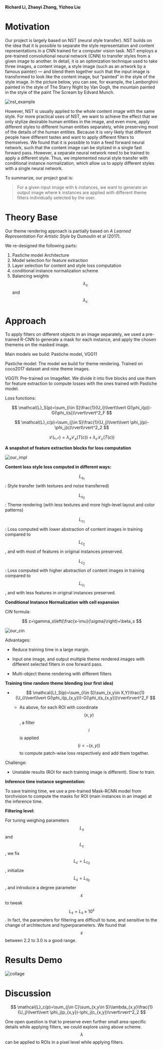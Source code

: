 <script src="https://cdn.mathjax.org/mathjax/latest/MathJax.js?config=TeX-AMS-MML_HTMLorMML" type="text/javascript"></script>

**Richard Li, Zhaoyi Zhang, Yizhou Liu**

# Motivation

Our project is largely based on NST (neural style transfer). NST builds on the idea that it is possible to separate the style representation and content representations in a CNN trained for a computer vision task. NST employs a pre-trained convolutional neural network (CNN) to transfer styles from a given image to another. In detail, it is an optimization technique used to take three images, a content image, a style image (such as an artwork by a famous painter) — and blend them together such that the input image is transformed to look like the content image, but “painted” in the style of the style image. In the picture below, you can see, for example, the Lamborghini painted in the style of The Starry Night by Van Gogh, the mountain painted in the style of the paint The Scream by Edvard Munch.

![nst_example](img/nst.jpeg)

However, NST is usually applied to the whole content image with the same style. For more practical uses of NST, we want to achieve the effect that we only stylize desirable human entities in the image, and even more, apply different styles to different human entities separately, while preserving most of the details of the human entities. Because it is very likely that different people have different tastes and want to apply different filters to themselves. We found that it is possible to train a feed forward neural network, such that the content image can be stylized in a single fast forward pass. However, a separate neural network need to be trained to apply a different style. Thus, we implemented neural style transfer with conditional instance normalization, which allow us to apply different styles with a single neural network.

To summarize, our project goal is:

> For a given input image with k instances, we want to generate an output image where k instances are applied with different theme filters individually selected by the user.

# Theory Base

Our theme rendering approach is partially based on *A Learned Representation For Artistic Style* by Dumoulin et al (2017).

We re-designed the following parts:

1. Pastiche model Architecture
2. Model selection for feature extraction
3. Layer selection for content and style loss computation
4. conditional instance normalization scheme
5. Balancing weights $$\lambda_s$$ and $$\lambda_c$$

# Approach

To apply filters on different objects in an image separately, we used a pre-trained R-CNN to generate a mask for each instance, and apply the chosen themems on the masked image.

Main models we build: Pastiche model, VGG11

Pastiche model: The model we build for theme rendering. Trained on coco2017 dataset and nine theme images.

VGG11: Pre-trained on ImageNet. We divide it into five blocks and use them for feature extraction to compute losses with the ones trained with Pastiche model.

Loss functions:

$$
\mathcal{L}_S(p)=\sum_{i\in S}\frac{1}{U_i}\lvert\lvert G(\phi_i(p))-G(\phi_i(s))\rvert\rvert^2_F
$$

$$
\mathcal{L}_c(p)=\sum_{j\in S}\frac{1}{U_j}\lvert\lvert \phi_j(p)-\phi_j(c)\rvert\rvert^2_2
$$

$$
\mathcal{L(s,c)}=\lambda_s\mathcal{L}_s(T(c))+\lambda_c\mathcal{L}_c(T(c))
$$


**A snapshot of feature extraction blocks for loss computation**

![our_impl](img/loss_computation.png)

**Content loss style loss computed in different ways:**

$$L_{s_1}$$: Style transfer (with textures and noise transferred)

$$L_{s_2}$$: Theme rendering (with less textures and more high-level layout and color patterns)

$$L_{c_1}$$: Loss computed with lower abstraction of content images in training compared to $$L_{c_2}$$, and with most of features in original instances preserved.

$$L_{c_2}$$: Loss computed with higher abstraction of content images in training compared to $$L_{c_1}$$, and with less features in original instances preserved.

**Conditional Instance Normalization with cell expansion**

CIN formula:

$$
z=\gamma_s\left(\frac{x-\mu}{\sigma}\right)+\beta_s
$$

![our_cin](img/our_cin.png)

Advantages: 

- Reduce training time in a large margin.

- Input one image, and output multiple theme rendered images with different selected filters in one forward pass.

- Multi-object theme rendering with different filters

**Training time random theme blending (our first idea)**

- $$
  \mathcal{L}_S(p)=\sum_{i\in S}\sum_{x,y\in X,Y}\frac{1}{U_i}\lvert\lvert G(\phi_i(p_{x,y}))-G(\phi_i(s_{x,y}))\rvert\rvert^2_F
  $$

  - As above, for each ROI with coordinate $$(x, y)$$, a filter $$i$$ is applied $$(i <- (x, y))$$ to compute patch-wise loss respectively and add them together.

Challenge:

- Unstable results (ROI for each training image is different). Slow to train.

**Inference time instance segmentation:**

To save training time, we use a pre-trained Mask-RCNN model from torchvision to compute the masks for ROI (main instances in an image) at the inference time.

**Filtering level:**

For tuning weighing parameters $$L_s$$ and $$L_c$$, we fix $$L_c=L_{c_0}$$, initialize $$L_s=L_{s_0}$$, and introduce a degree parameter $$\varepsilon$$ to tweak $$L_s=L_s\times10^\varepsilon$$. In fact, the parameters for filtering are difficult to tune, and sensitive to the change of architecture and hyperparameters. We found that $$\varepsilon$$ between 2.2 to 3.0 is a good range.

# Results Demo

![collage](img/collage.png)

# Discussion

$$
\mathcal{L}_c(p)=\sum_{j\in C}\sum_{x,y\in S}\lambda_{x,y}\frac{1}{U_j}\lvert\lvert \phi_j(p_{x,y})-\phi_j(c_{x,y})\rvert\rvert^2_2
$$

One open question is that to preserve even further small area-specific details while applying filters, we could explore using above scheme. $$\lambda$$ can be applied to ROIs in a pixel level while applying filters.
